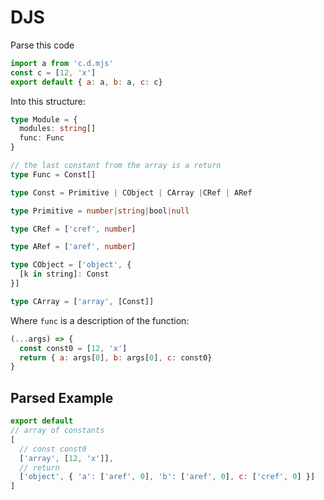 # DJS

Parse this code

```js
import a from 'c.d.mjs'
const c = [12, 'x']
export default { a: a, b: a, c: c}
```

Into this structure:

```ts
type Module = {
  modules: string[]
  func: Func
}

// the last constant from the array is a return
type Func = Const[]

type Const = Primitive | CObject | CArray |CRef | ARef 

type Primitive = number|string|bool|null

type CRef = ['cref', number]

type ARef = ['aref', number]

type CObject = ['object', {
  [k in string]: Const
}]

type CArray = ['array', [Const]]
```

Where `func` is a description of the function:

```js
(...args) => {
  const const0 = [12, 'x']
  return { a: args[0], b: args[0], c: const0}
}
```

## Parsed Example

```js
export default
// array of constants
[
  // const const0
  ['array', [12, 'x']],
  // return
  ['object', { 'a': ['aref', 0], 'b': ['aref', 0], c: ['cref', 0] }]
]
```
